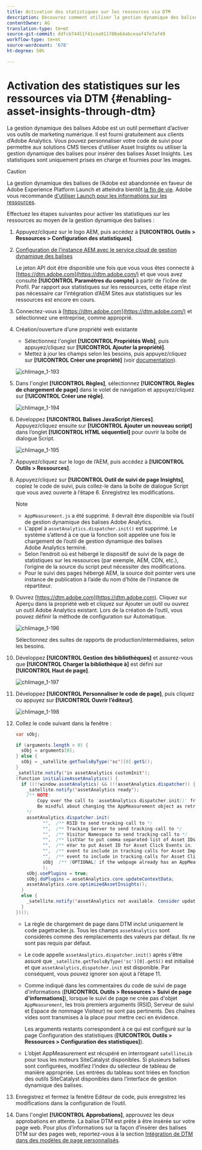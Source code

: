 ```yaml
---
title: Activation des statistiques sur les ressources via DTM
description: Découvrez comment utiliser la gestion dynamique des balises Adobe pour activer les statistiques sur les ressources.
contentOwner: AG
translation-type: tm+mt
source-git-commit: ddfcb74451f41cea911700a64abceaaf47e7af49
workflow-type: tm+mt
source-wordcount: '678'
ht-degree: 50%

---
```



# Activation des statistiques sur les ressources via DTM  {#enabling-asset-insights-through-dtm}

La gestion dynamique des balises Adobe est un outil permettant d’activer vos outils de marketing numérique. Il est fourni gratuitement aux clients d’Adobe Analytics. Vous pouvez personnaliser votre code de suivi pour permettre aux solutions CMS tierces d’utiliser Asset Insights ou utiliser la gestion dynamique des balises pour insérer des balises Asset Insights. Les statistiques sont uniquement prises en charge et fournies pour les images.

>[!CAUTION]
>
>La gestion dynamique des balises de l’Adobe est abandonnée en faveur de Adobe Experience Platform Launch et atteindra bientôt [la fin de vie](https://medium.com/launch-by-adobe/dtm-plans-for-a-sunset-3c6aab003a6f). Adobe vous recommande [d&#39;utiliser Launch pour les informations sur les ressources](https://experienceleague.adobe.com/docs/experience-manager-learn/assets/advanced/asset-insights-launch-tutorial.html).

Effectuez les étapes suivantes pour activer les statistiques sur les ressources au moyen de la gestion dynamique des balises :

1. Appuyez/cliquez sur le logo AEM, puis accédez à **[!UICONTROL Outils > Ressources > Configuration des statistiques]**.
1. [Configuration de l’instance AEM avec le service cloud de gestion dynamique des balises](../sites-administering/dtm.md)

   Le jeton API doit être disponible une fois que vous vous êtes connecté à [https://dtm.adobe.com](https://dtm.adobe.com/) et que vous avez consulté **[!UICONTROL Paramètres du compte]** à partir de l’icône de Profil. Par rapport aux statistiques sur les ressources, cette étape n’est pas nécessaire car l’intégration d’AEM Sites aux statistiques sur les ressources est encore en cours.

1. Connectez-vous à [https://dtm.adobe.com](https://dtm.adobe.com/) et sélectionnez une entreprise, comme approprié.
1. Création/ouverture d’une propriété web existante

   * Sélectionnez l&#39;onglet **[!UICONTROL Propriétés Web]**, puis appuyez/cliquez sur **[!UICONTROL Ajouter la propriété]**.
   * Mettez à jour les champs selon les besoins, puis appuyez/cliquez sur **[!UICONTROL Créer une propriété]** (voir [documentation](https://helpx.adobe.com/fr/experience-manager/using/dtm.html)).

   ![chlimage_1-193](assets/chlimage_1-193.png)

1. Dans l&#39;onglet **[!UICONTROL Règles]**, sélectionnez **[!UICONTROL Règles de chargement de page]** dans le volet de navigation et appuyez/cliquez sur **[!UICONTROL Créer une règle]**.

   ![chlimage_1-194](assets/chlimage_1-194.png)

1. Développez **[!UICONTROL Balises JavaScript /tierces]**. Appuyez/cliquez ensuite sur **[!UICONTROL Ajouter un nouveau script]** dans l’onglet **[!UICONTROL HTML séquentiel]** pour ouvrir la boîte de dialogue Script.

   ![chlimage_1-195](assets/chlimage_1-195.png)

1. Appuyez/cliquez sur le logo de l’AEM, puis accédez à **[!UICONTROL Outils > Ressources]**.
1. Appuyez/cliquez sur **[!UICONTROL Outil de suivi de page Insights]**, copiez le code de suivi, puis collez-le dans la boîte de dialogue Script que vous avez ouverte à l’étape 6. Enregistrez les modifications.

   >[!NOTE]
   >
   >* `AppMeasurement.js` a été supprimé. Il devrait être disponible via l’outil de gestion dynamique des balises Adobe Analytics.
   >* L&#39;appel à `assetAnalytics.dispatcher.init()` est supprimé. Le système s’attend à ce que la fonction soit appelée une fois le chargement de l’outil de gestion dynamique des balises Adobe Analytics terminé.
   >* Selon l’endroit où est hébergé le dispositif de suivi de la page de statistiques sur les ressources (par exemple, AEM, CDN, etc.), l’origine de la source du script peut nécessiter des modifications.
   >* Pour le suivi des pages hébergé AEM, la source doit pointer vers une instance de publication à l’aide du nom d’hôte de l’instance de répartiteur.


1. Ouvrez [https://dtm.adobe.com](https://dtm.adobe.com). Cliquez sur Aperçu dans la propriété web et cliquez sur Ajouter un outil ou ouvrez un outil Adobe Analytics existant. Lors de la création de l’outil, vous pouvez définir la méthode de configuration sur Automatique.

   ![chlimage_1-196](assets/chlimage_1-196.png)

   Sélectionnez des suites de rapports de production/intermédiaires, selon les besoins.

1. Développez **[!UICONTROL Gestion des bibliothèques]** et assurez-vous que **[!UICONTROL Charger la bibliothèque à]** est défini sur **[!UICONTROL Haut de page]**.

   ![chlimage_1-197](assets/chlimage_1-197.png)

1. Développez **[!UICONTROL Personnaliser le code de page]**, puis cliquez ou appuyez sur **[!UICONTROL Ouvrir l’éditeur]**.

   ![chlimage_1-198](assets/chlimage_1-198.png)

1. Collez le code suivant dans la fenêtre :

   ```java
   var sObj;
   
   if (arguments.length > 0) {
     sObj = arguments[0];
   } else {
     sObj = _satellite.getToolsByType('sc')[0].getS();
   }
   _satellite.notify('in assetAnalytics customInit');
   (function initializeAssetAnalytics() {
     if ((!!window.assetAnalytics) && (!!assetAnalytics.dispatcher)) {
       _satellite.notify('assetAnalytics ready');
       /** NOTE:
           Copy over the call to 'assetAnalytics.dispatcher.init()' from Assets Pagetracker
           Be mindful about changing the AppMeasurement object as retrieved above.
       */
       assetAnalytics.dispatcher.init(
             "",  /** RSID to send tracking-call to */
             "",  /** Tracking Server to send tracking-call to */
             "",  /** Visitor Namespace to send tracking-call to */
             "",  /** listVar to put comma-separated-list of Asset IDs for Asset Impression Events in tracking-call, e.g. 'listVar1' */
             "",  /** eVar to put Asset ID for Asset Click Events in, e.g. 'eVar3' */
             "",  /** event to include in tracking-calls for Asset Impression Events, e.g. 'event8' */
             "",  /** event to include in tracking-calls for Asset Click Events, e.g. 'event7' */
             sObj  /** [OPTIONAL] if the webpage already has an AppMeasurement object, please include the object here. If unspecified, Pagetracker Core shall create its own AppMeasurement object */
             );
       sObj.usePlugins = true;
       sObj.doPlugins = assetAnalytics.core.updateContextData;
       assetAnalytics.core.optimizedAssetInsights();
     }
     else {
       _satellite.notify('assetAnalytics not available. Consider updating the Custom Page Code', 4);
     }
   })();
   ```

   * La règle de chargement de page dans DTM inclut uniquement le code pagetracker.js. Tous les champs `assetAnalytics` sont considérés comme des remplacements des valeurs par défaut. Ils ne sont pas requis par défaut.
   * Le code appelle `assetAnalytics.dispatcher.init()` après s&#39;être assuré que `_satellite.getToolsByType('sc')[0].getS()` est initialisé et que `assetAnalytics,dispatcher.init` est disponible. Par conséquent, vous pouvez ignorer son ajout à l’étape 11.
   * Comme indiqué dans les commentaires du code de suivi de page d&#39;informations (**[!UICONTROL Outils > Ressources > Suivi de page d&#39;informations]**), lorsque le suivi de page ne crée pas d&#39;objet `AppMeasurement`, les trois premiers arguments (RSID, Serveur de suivi et Espace de nommage Visiteur) ne sont pas pertinents. Des chaînes vides sont transmises à la place pour mettre ceci en évidence.

      Les arguments restants correspondent à ce qui est configuré sur la page Configuration des statistiques (**[!UICONTROL Outils > Ressources > Configuration des statistiques]**).

   * L’objet AppMeasurement est récupéré en interrogeant `satelliteLib` pour tous les moteurs SiteCatalyst disponibles. Si plusieurs balises sont configurées, modifiez l’index du sélecteur de tableau de manière appropriée. Les entrées du tableau sont triées en fonction des outils SiteCatalyst disponibles dans l’interface de gestion dynamique des balises.

1. Enregistrez et fermez la fenêtre Editeur de code, puis enregistrez les modifications dans la configuration de l’outil.
1. Dans l&#39;onglet **[!UICONTROL Approbations]**, approuvez les deux approbations en attente. La balise DTM est prête à être insérée sur votre page web. Pour plus d’informations sur la façon d’insérer des balises DTM sur des pages web, reportez-vous à la section [Intégration de DTM dans des modèles de page personnalisés](https://blogs.adobe.com/experiencedelivers/experience-management/integrating-dtm-custom-aem6-page-template/).
